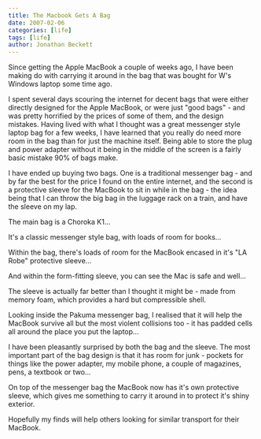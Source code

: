 ```yaml
---
title: The Macbook Gets A Bag
date: 2007-02-06
categories: [life]
tags: [life]
author: Jonathan Beckett
---
```


Since getting the Apple MacBook a couple of weeks ago, I have been making do with carrying it around in the bag that was bought for W's Windows laptop some time ago.

I spent several days scouring the internet for decent bags that were either directly designed for the Apple MacBook, or were just "good bags" - and was pretty horrified by the prices of some of them, and the design mistakes. Having lived with what I thought was a great messenger style laptop bag for a few weeks, I have learned that you really do need more room in the bag than for just the machine itself. Being able to store the plug and power adapter without it being in the middle of the screen is a fairly basic mistake 90% of bags make.

I have ended up buying two bags. One is a traditional messenger bag - and by far the best for the price I found on the entire internet, and the second is a protective sleeve for the MacBook to sit in while in the bag - the idea being that I can throw the big bag in the luggage rack on a train, and have the sleeve on my lap.

The main bag is a Choroka K1...

It's a classic messenger style bag, with loads of room for books...

Within the bag, there's loads of room for the MacBook encased in it's "LA Robe" protective sleeve...

And within the form-fitting sleeve, you can see the Mac is safe and well...

The sleeve is actually far better than I thought it might be - made from memory foam, which provides a hard but compressible shell.

Looking inside the Pakuma messenger bag, I realised that it will help the MacBook survive all but the most violent collisions too - it has padded cells all around the place you put the laptop...

I have been pleasantly surprised by both the bag and the sleeve. The most important part of the bag design is that it has room for junk - pockets for things like the power adapter, my mobile phone, a couple of magazines, pens, a textbook or two...

On top of the messenger bag the MacBook now has it's own protective sleeve, which gives me something to carry it around in to protect it's shiny exterior.

Hopefully my finds will help others looking for similar transport for their MacBook.
